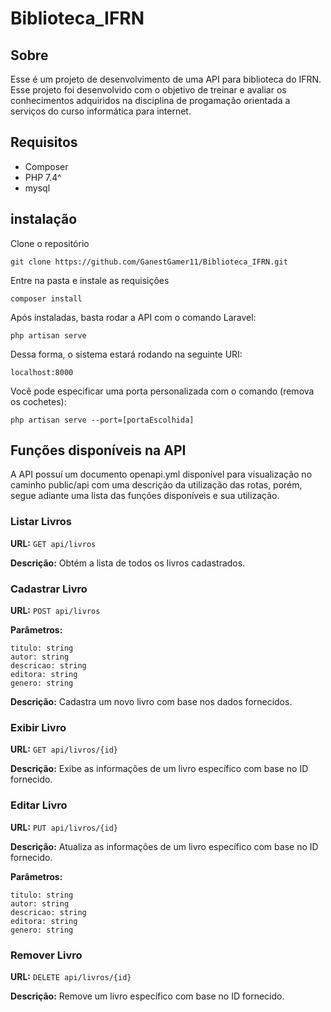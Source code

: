 # Biblioteca_IFRN

## Sobre 
Esse é um projeto de desenvolvimento de uma API para biblioteca do IFRN. Esse projeto foi desenvolvido com o objetivo de treinar e avaliar os conhecimentos adquiridos na disciplina de progamação orientada a serviços do curso informática para internet.

## Requisitos 
- Composer
- PHP 7.4^
- mysql

## instalação
Clone o repositório

    git clone https://github.com/GanestGamer11/Biblioteca_IFRN.git

Entre na pasta e instale as requisições

    composer install

Após instaladas, basta rodar a API com o comando Laravel:
    
    php artisan serve

Dessa forma, o sistema estará rodando na seguinte URI:

    localhost:8000

Você pode especificar uma porta personalizada com o comando (remova os cochetes):

    php artisan serve --port=[portaEscolhida]

## Funções disponíveis na API

A API possuí um documento openapi.yml disponível para visualização no caminho public/api com uma descrição da utilização das rotas, porém, segue adiante uma lista das funções disponíveis e sua utilização.

### Listar Livros

**URL:** `GET api/livros`

**Descrição:** Obtém a lista de todos os livros cadastrados.

### Cadastrar Livro

**URL:** `POST api/livros`

**Parâmetros:**

    titulo: string
    autor: string
    descricao: string
    editora: string
    genero: string

**Descrição:** Cadastra um novo livro com base nos dados fornecidos.

### Exibir Livro

**URL:** `GET api/livros/{id}`

**Descrição:** Exibe as informações de um livro específico com base no ID fornecido.

### Editar Livro

**URL:** `PUT api/livros/{id}`

**Descrição:** Atualiza as informações de um livro específico com base no ID fornecido.

**Parâmetros:**

    titulo: string
    autor: string
    descricao: string
    editora: string
    genero: string


### Remover Livro

**URL:** `DELETE api/livros/{id}`

**Descrição:** Remove um livro específico com base no ID fornecido.

    
